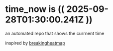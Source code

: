 # time_now is (( 2025-09-28T01:30:00.241Z ))

an automated repo that shows the currnent time

inspired by [breakingheatmap](https://github.com/breakingheatmap/breakingheatmap)